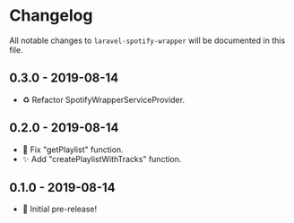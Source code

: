 # Changelog

All notable changes to `laravel-spotify-wrapper` will be documented in this file.

## 0.3.0 - 2019-08-14

- ♻️ Refactor SpotifyWrapperServiceProvider.

## 0.2.0 - 2019-08-14

- 🐛 Fix "getPlaylist" function.
- ✨ Add "createPlaylistWithTracks" function.

## 0.1.0 - 2019-08-14

- 🎉 Initial pre-release!

